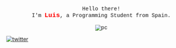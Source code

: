 <p align="center" style="font-family: 'Courier New', Courier, monospace">
    <br>
    Hello there! 
    <br>
    I'm <b style="color: red;font-size: 17px">Luis</b>, a Programming Student from Spain.
    <br>
    <br>
    <img src="https://github.com/565059/565059/assets/118855900/3233e538-50de-4839-b2bb-e0f35e39b722" alt="pc">
</p>
<a rel="nofollow noopener noreferrer" target="_blank" href="https://x.com/56_50_59"><img src="https://github.com/565059/565059/assets/118855900/eee97a2e-bd67-4b09-a294-edfe1277d66f" alt="twitter"></a>




